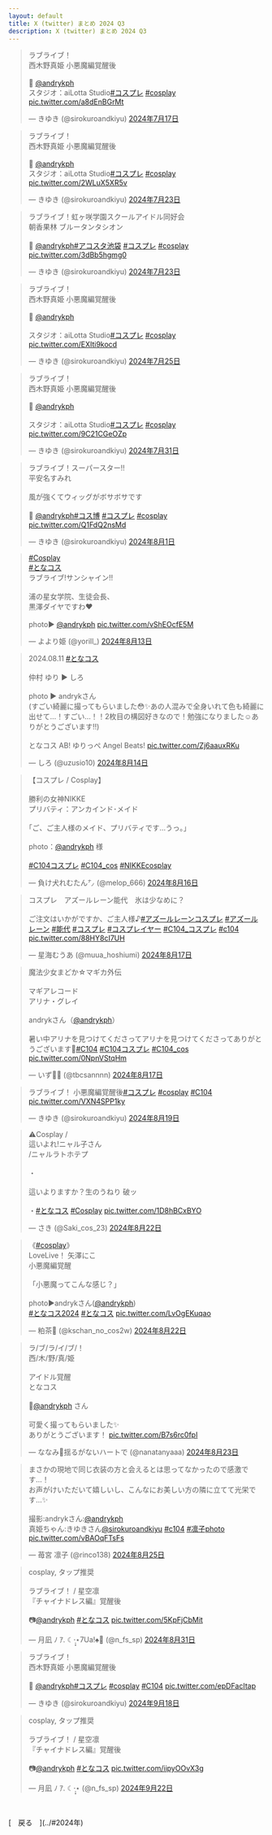 ```yaml
---
layout: default
title: X (twitter) まとめ 2024 Q3
description: X (twitter) まとめ 2024 Q3
---
```


<script async src="https://platform.twitter.com/widgets.js" charset="utf-8"></script>

<blockquote class="twitter-tweet" data-lang="ja" data-dnt="true" data-theme="dark"><p lang="ja" dir="ltr">ラブライブ！<br>西木野真姫 小悪魔編覚醒後<br><br>📸 <a href="https://twitter.com/andrykph?ref_src=twsrc%5Etfw">@andrykph</a><br>スタジオ：aiLotta Studio<a href="https://twitter.com/hashtag/%E3%82%B3%E3%82%B9%E3%83%97%E3%83%AC?src=hash&amp;ref_src=twsrc%5Etfw">#コスプレ</a> <a href="https://twitter.com/hashtag/cosplay?src=hash&amp;ref_src=twsrc%5Etfw">#cosplay</a> <a href="https://t.co/a8dEnBGrMt">pic.twitter.com/a8dEnBGrMt</a></p>&mdash; きゆき (@sirokuroandkiyu) <a href="https://twitter.com/sirokuroandkiyu/status/1813408283174310162?ref_src=twsrc%5Etfw">2024年7月17日</a></blockquote>

<blockquote class="twitter-tweet" data-lang="ja" data-dnt="true" data-theme="dark"><p lang="ja" dir="ltr">ラブライブ！<br>西木野真姫 小悪魔編覚醒後<br><br>📸 <a href="https://twitter.com/andrykph?ref_src=twsrc%5Etfw">@andrykph</a><br>スタジオ：aiLotta Studio<a href="https://twitter.com/hashtag/%E3%82%B3%E3%82%B9%E3%83%97%E3%83%AC?src=hash&amp;ref_src=twsrc%5Etfw">#コスプレ</a> <a href="https://twitter.com/hashtag/cosplay?src=hash&amp;ref_src=twsrc%5Etfw">#cosplay</a> <a href="https://t.co/2WLuX5XR5v">pic.twitter.com/2WLuX5XR5v</a></p>&mdash; きゆき (@sirokuroandkiyu) <a href="https://twitter.com/sirokuroandkiyu/status/1815544859018535098?ref_src=twsrc%5Etfw">2024年7月23日</a></blockquote>

<blockquote class="twitter-tweet" data-lang="ja" data-dnt="true" data-theme="dark"><p lang="ja" dir="ltr">ラブライブ！虹ヶ咲学園スクールアイドル同好会<br>朝香果林 ブルータンタシオン<br><br>📸 <a href="https://twitter.com/andrykph?ref_src=twsrc%5Etfw">@andrykph</a><a href="https://twitter.com/hashtag/%E3%82%A2%E3%82%B3%E3%82%B9%E3%82%BF%E6%B1%A0%E8%A2%8B?src=hash&amp;ref_src=twsrc%5Etfw">#アコスタ池袋</a> <a href="https://twitter.com/hashtag/%E3%82%B3%E3%82%B9%E3%83%97%E3%83%AC?src=hash&amp;ref_src=twsrc%5Etfw">#コスプレ</a> <a href="https://twitter.com/hashtag/cosplay?src=hash&amp;ref_src=twsrc%5Etfw">#cosplay</a> <a href="https://t.co/3dBb5hgmg0">pic.twitter.com/3dBb5hgmg0</a></p>&mdash; きゆき (@sirokuroandkiyu) <a href="https://twitter.com/sirokuroandkiyu/status/1815896933048934873?ref_src=twsrc%5Etfw">2024年7月23日</a></blockquote>

<blockquote class="twitter-tweet" data-lang="ja" data-dnt="true" data-theme="dark"><p lang="ja" dir="ltr">ラブライブ！<br>西木野真姫 小悪魔編覚醒後<br><br>📸 <a href="https://twitter.com/andrykph?ref_src=twsrc%5Etfw">@andrykph</a><br><br>スタジオ：aiLotta Studio<a href="https://twitter.com/hashtag/%E3%82%B3%E3%82%B9%E3%83%97%E3%83%AC?src=hash&amp;ref_src=twsrc%5Etfw">#コスプレ</a> <a href="https://twitter.com/hashtag/cosplay?src=hash&amp;ref_src=twsrc%5Etfw">#cosplay</a> <a href="https://t.co/EXIti9kocd">pic.twitter.com/EXIti9kocd</a></p>&mdash; きゆき (@sirokuroandkiyu) <a href="https://twitter.com/sirokuroandkiyu/status/1816269634842263899?ref_src=twsrc%5Etfw">2024年7月25日</a></blockquote>

<blockquote class="twitter-tweet" data-lang="ja" data-dnt="true" data-theme="dark"><p lang="ja" dir="ltr">ラブライブ！<br>西木野真姫 小悪魔編覚醒後<br><br>📸 <a href="https://twitter.com/andrykph?ref_src=twsrc%5Etfw">@andrykph</a><br><br>スタジオ：aiLotta Studio<a href="https://twitter.com/hashtag/%E3%82%B3%E3%82%B9%E3%83%97%E3%83%AC?src=hash&amp;ref_src=twsrc%5Etfw">#コスプレ</a> <a href="https://twitter.com/hashtag/cosplay?src=hash&amp;ref_src=twsrc%5Etfw">#cosplay</a> <a href="https://t.co/9C21CGeOZp">pic.twitter.com/9C21CGeOZp</a></p>&mdash; きゆき (@sirokuroandkiyu) <a href="https://twitter.com/sirokuroandkiyu/status/1818593581546062111?ref_src=twsrc%5Etfw">2024年7月31日</a></blockquote>

<blockquote class="twitter-tweet" data-lang="ja" data-dnt="true" data-theme="dark"><p lang="ja" dir="ltr">ラブライブ！スーパースター!!<br>平安名すみれ<br><br>風が強くてウィッグがボサボサです<br><br>📸 <a href="https://twitter.com/andrykph?ref_src=twsrc%5Etfw">@andrykph</a><a href="https://twitter.com/hashtag/%E3%82%B3%E3%82%B9%E5%8D%9A?src=hash&amp;ref_src=twsrc%5Etfw">#コス博</a> <a href="https://twitter.com/hashtag/%E3%82%B3%E3%82%B9%E3%83%97%E3%83%AC?src=hash&amp;ref_src=twsrc%5Etfw">#コスプレ</a> <a href="https://twitter.com/hashtag/cosplay?src=hash&amp;ref_src=twsrc%5Etfw">#cosplay</a> <a href="https://t.co/Q1FdQ2nsMd">pic.twitter.com/Q1FdQ2nsMd</a></p>&mdash; きゆき (@sirokuroandkiyu) <a href="https://twitter.com/sirokuroandkiyu/status/1818936253443690510?ref_src=twsrc%5Etfw">2024年8月1日</a></blockquote>

<blockquote class="twitter-tweet" data-lang="ja" data-dnt="true" data-theme="dark"><p lang="ja" dir="ltr"><a href="https://twitter.com/hashtag/Cosplay?src=hash&amp;ref_src=twsrc%5Etfw">#Cosplay</a><br> <a href="https://twitter.com/hashtag/%E3%81%A8%E3%81%AA%E3%82%B3%E3%82%B9?src=hash&amp;ref_src=twsrc%5Etfw">#となコス</a><br>ラブライブ!サンシャイン!! <br> <br> 浦の星女学院、生徒会長、<br> 黒澤ダイヤですわ♥️<br><br>photo▶︎ <a href="https://twitter.com/andrykph?ref_src=twsrc%5Etfw">@andrykph</a> <a href="https://t.co/vShEOcfE5M">pic.twitter.com/vShEOcfE5M</a></p>&mdash; よより姫 (@yorill_) <a href="https://twitter.com/yorill_/status/1823358374307880969?ref_src=twsrc%5Etfw">2024年8月13日</a></blockquote>

<blockquote class="twitter-tweet" data-lang="ja" data-dnt="true" data-theme="dark"><p lang="ja" dir="ltr">2024.08.11 <a href="https://twitter.com/hashtag/%E3%81%A8%E3%81%AA%E3%82%B3%E3%82%B9?src=hash&amp;ref_src=twsrc%5Etfw">#となコス</a><br><br>仲村 ゆり ▶︎ しろ<br><br>photo ▶︎ andrykさん<br>(すごい綺麗に撮ってもらいました😳✨あの人混みで全身いれて色も綺麗に出せて…！すごい…！！2枚目の構図好きなので！勉強になりました☺️ありがとうございます‼️)<br><br>となコス AB! ゆりっぺ Angel Beats! <a href="https://t.co/Zj6aauxRKu">pic.twitter.com/Zj6aauxRKu</a></p>&mdash; しろ (@uzusio10) <a href="https://twitter.com/uzusio10/status/1823669803321876847?ref_src=twsrc%5Etfw">2024年8月14日</a></blockquote>

<blockquote class="twitter-tweet" data-lang="ja" data-dnt="true" data-theme="dark"><p lang="ja" dir="ltr">【コスプレ / Cosplay】<br><br>勝利の女神NIKKE<br>プリバティ：アンカインド･メイド<br><br>｢ご、ご主人様のメイド、プリバティです…うっ。｣<br><br>photo：<a href="https://twitter.com/andrykph?ref_src=twsrc%5Etfw">@andrykph</a> 様<br><br><a href="https://twitter.com/hashtag/C104%E3%82%B3%E3%82%B9%E3%83%97%E3%83%AC?src=hash&amp;ref_src=twsrc%5Etfw">#C104コスプレ</a> <a href="https://twitter.com/hashtag/C104_cos?src=hash&amp;ref_src=twsrc%5Etfw">#C104_cos</a> <a href="https://twitter.com/hashtag/NIKKEcosplay?src=hash&amp;ref_src=twsrc%5Etfw">#NIKKEcosplay</a></p> &mdash; 負け犬れむたん㌨ (@melop_666) <a href="https://twitter.com/melop_666/status/1824275343781532039?ref_src=twsrc%5Etfw">2024年8月16日</a></blockquote>

<blockquote class="twitter-tweet" data-lang="ja" data-dnt="true" data-theme="dark"><p lang="ja" dir="ltr">コスプレ　アズールレーン能代　氷は少なめに？<br><br>ご注文はいかがですか、ご主人様♪<a href="https://twitter.com/hashtag/%E3%82%A2%E3%82%BA%E3%83%BC%E3%83%AB%E3%83%AC%E3%83%BC%E3%83%B3%E3%82%B3%E3%82%B9%E3%83%97%E3%83%AC?src=hash&amp;ref_src=twsrc%5Etfw">#アズールレーンコスプレ</a> <a href="https://twitter.com/hashtag/%E3%82%A2%E3%82%BA%E3%83%BC%E3%83%AB%E3%83%AC%E3%83%BC%E3%83%B3?src=hash&amp;ref_src=twsrc%5Etfw">#アズールレーン</a> <a href="https://twitter.com/hashtag/%E8%83%BD%E4%BB%A3?src=hash&amp;ref_src=twsrc%5Etfw">#能代</a> <a href="https://twitter.com/hashtag/%E3%82%B3%E3%82%B9%E3%83%97%E3%83%AC?src=hash&amp;ref_src=twsrc%5Etfw">#コスプレ</a> <a href="https://twitter.com/hashtag/%E3%82%B3%E3%82%B9%E3%83%97%E3%83%AC%E3%82%A4%E3%83%A4%E3%83%BC?src=hash&amp;ref_src=twsrc%5Etfw">#コスプレイヤー</a> <a href="https://twitter.com/hashtag/C104_%E3%82%B3%E3%82%B9%E3%83%97%E3%83%AC?src=hash&amp;ref_src=twsrc%5Etfw">#C104_コスプレ</a> <a href="https://twitter.com/hashtag/c104?src=hash&amp;ref_src=twsrc%5Etfw">#c104</a> <a href="https://t.co/88HY8cI7UH">pic.twitter.com/88HY8cI7UH</a></p>&mdash; 星海むうあ (@muua_hoshiumi) <a href="https://twitter.com/muua_hoshiumi/status/1824664416425742788?ref_src=twsrc%5Etfw">2024年8月17日</a></blockquote>

<blockquote class="twitter-tweet" data-lang="ja" data-dnt="true" data-theme="dark"><p lang="ja" dir="ltr">魔法少女まどか☆マギカ外伝<br><br>マギアレコード<br> アリナ・グレイ<br><br>andrykさん（<a href="https://twitter.com/andrykph?ref_src=twsrc%5Etfw">@andrykph</a>）<br><br>暑い中アリナを見つけてくださってアリナを見つけてくださってありがとうございます🙌<a href="https://twitter.com/hashtag/C104?src=hash&amp;ref_src=twsrc%5Etfw">#C104</a> <a href="https://twitter.com/hashtag/C104%E3%82%B3%E3%82%B9%E3%83%97%E3%83%AC?src=hash&amp;ref_src=twsrc%5Etfw">#C104コスプレ</a> <a href="https://twitter.com/hashtag/C104_cos?src=hash&amp;ref_src=twsrc%5Etfw">#C104_cos</a> <a href="https://t.co/0NpnVStqHm">pic.twitter.com/0NpnVStqHm</a></p>&mdash; いず🏃‍♂️ (@tbcsannnn) <a href="https://twitter.com/tbcsannnn/status/1824780188032585909?ref_src=twsrc%5Etfw">2024年8月17日</a></blockquote>

<blockquote class="twitter-tweet" data-lang="ja" data-dnt="true" data-theme="dark"><p lang="ja" dir="ltr">ラブライブ！ 小悪魔編覚醒後<a href="https://twitter.com/hashtag/%E3%82%B3%E3%82%B9%E3%83%97%E3%83%AC?src=hash&amp;ref_src=twsrc%5Etfw">#コスプレ</a> <a href="https://twitter.com/hashtag/cosplay?src=hash&amp;ref_src=twsrc%5Etfw">#cosplay</a> <a href="https://twitter.com/hashtag/C104?src=hash&amp;ref_src=twsrc%5Etfw">#C104</a> <a href="https://t.co/VXN4SPP1ky">pic.twitter.com/VXN4SPP1ky</a></p>&mdash; きゆき (@sirokuroandkiyu) <a href="https://twitter.com/sirokuroandkiyu/status/1825451828240330946?ref_src=twsrc%5Etfw">2024年8月19日</a></blockquote>

<blockquote class="twitter-tweet" data-lang="ja" data-dnt="true" data-theme="dark"><p lang="ja" dir="ltr">⚠️Cosplay / <br>這いよれ!ニャル子さん<br>/ニャルラトホテプ<br><br>・<br><br>這いよりますか？生のうねり 破ッ<br><br>・<a href="https://twitter.com/hashtag/%E3%81%A8%E3%81%AA%E3%82%B3%E3%82%B9?src=hash&amp;ref_src=twsrc%5Etfw">#となコス</a> <a href="https://twitter.com/hashtag/Cosplay?src=hash&amp;ref_src=twsrc%5Etfw">#Cosplay</a> <a href="https://t.co/1D8hBCxBYO">pic.twitter.com/1D8hBCxBYO</a></p>&mdash; さき (@Saki_cos_23) <a href="https://twitter.com/Saki_cos_23/status/1826611547025932386?ref_src=twsrc%5Etfw">2024年8月22日</a></blockquote>

<blockquote class="twitter-tweet" data-lang="ja" data-dnt="true" data-theme="dark"><p lang="ja" dir="ltr">《<a href="https://twitter.com/hashtag/cosplay?src=hash&amp;ref_src=twsrc%5Etfw">#cosplay</a>》<br>LoveLive！ 矢澤にこ<br>小悪魔編覚醒<br><br>「小悪魔ってこんな感じ？」<br><br>photo▶andrykさん(<a href="https://twitter.com/andrykph?ref_src=twsrc%5Etfw">@andrykph</a>)<br> <a href="https://twitter.com/hashtag/%E3%81%A8%E3%81%AA%E3%82%B3%E3%82%B92024?src=hash&amp;ref_src=twsrc%5Etfw">#となコス2024</a> <a href="https://twitter.com/hashtag/%E3%81%A8%E3%81%AA%E3%82%B3%E3%82%B9?src=hash&amp;ref_src=twsrc%5Etfw">#となコス</a> <a href="https://t.co/LvOgEKuqao">pic.twitter.com/LvOgEKuqao</a></p>&mdash; 粕茶🎀 (@kschan_no_cos2w) <a href="https://twitter.com/kschan_no_cos2w/status/1826559062584295785?ref_src=twsrc%5Etfw">2024年8月22日</a></blockquote>

<blockquote class="twitter-tweet" data-lang="ja" data-dnt="true" data-theme="dark"><p lang="ja" dir="ltr">ラ/ブ/ラ/イ/ブ/！<br>西/木/野/真/姫<br><br>アイドル覚醒<br>となコス<br><br>📸<a href="https://twitter.com/andrykph?ref_src=twsrc%5Etfw">@andrykph</a> さん<br><br>可愛く撮ってもらいました✨<br>ありがとうございます！ <a href="https://t.co/B7s6rc0fpI">pic.twitter.com/B7s6rc0fpI</a></p>&mdash; ななみ💚揺るがないハートで (@nanatanyaaa) <a href="https://twitter.com/nanatanyaaa/status/1826808443845705751?ref_src=twsrc%5Etfw">2024年8月23日</a></blockquote>

<blockquote class="twitter-tweet" data-lang="ja" data-dnt="true" data-theme="dark"><p lang="ja" dir="ltr">まさかの現地で同じ衣装の方と会えるとは思ってなかったので感激です…！<br>お声がけいただいて嬉しいし、こんなにお美しい方の隣に立てて光栄です…✨<br><br>撮影:andrykさん:<a href="https://twitter.com/andrykph?ref_src=twsrc%5Etfw">@andrykph</a> <br>真姫ちゃん:きゆきさん<a href="https://twitter.com/sirokuroandkiyu?ref_src=twsrc%5Etfw">@sirokuroandkiyu</a> <a href="https://twitter.com/hashtag/c104?src=hash&amp;ref_src=twsrc%5Etfw">#c104</a> <a href="https://twitter.com/hashtag/%E5%87%9B%E5%AD%90photo?src=hash&amp;ref_src=twsrc%5Etfw">#凛子photo</a> <a href="https://t.co/vBAOqFTsFs">pic.twitter.com/vBAOqFTsFs</a></p>&mdash; 苺宮 凛子 (@rinco138) <a href="https://twitter.com/rinco138/status/1827713813946499399?ref_src=twsrc%5Etfw">2024年8月25日</a></blockquote>

<blockquote class="twitter-tweet" data-lang="ja" data-dnt="true" data-theme="dark"><p lang="ja" dir="ltr">cosplay, タップ推奨<br><br>ラブライブ！ / 星空凛<br>『チャイナドレス編』覚醒後<br><br>📷<a href="https://twitter.com/andrykph?ref_src=twsrc%5Etfw">@andrykph</a> <a href="https://twitter.com/hashtag/%E3%81%A8%E3%81%AA%E3%82%B3%E3%82%B9?src=hash&amp;ref_src=twsrc%5Etfw">#となコス</a> <a href="https://t.co/5KpFjCbMit">pic.twitter.com/5KpFjCbMit</a></p>&mdash; 月凪 ﾉ ｱ. ☾·̩͙⋆7Ua!♠️🌟 (@n_fs_sp) <a href="https://twitter.com/n_fs_sp/status/1829815675537539235?ref_src=twsrc%5Etfw">2024年8月31日</a></blockquote>

<blockquote class="twitter-tweet" data-lang="ja" data-dnt="true" data-theme="dark"><p lang="ja" dir="ltr">ラブライブ！<br>西木野真姫 小悪魔編覚醒後<br><br>📸 <a href="https://twitter.com/andrykph?ref_src=twsrc%5Etfw">@andrykph</a><a href="https://twitter.com/hashtag/%E3%82%B3%E3%82%B9%E3%83%97%E3%83%AC?src=hash&amp;ref_src=twsrc%5Etfw">#コスプレ</a> <a href="https://twitter.com/hashtag/cosplay?src=hash&amp;ref_src=twsrc%5Etfw">#cosplay</a> <a href="https://twitter.com/hashtag/C104?src=hash&amp;ref_src=twsrc%5Etfw">#C104</a> <a href="https://t.co/epDFacItap">pic.twitter.com/epDFacItap</a></p>&mdash; きゆき (@sirokuroandkiyu) <a href="https://twitter.com/sirokuroandkiyu/status/1836200969027326450?ref_src=twsrc%5Etfw">2024年9月18日</a></blockquote>

<blockquote class="twitter-tweet" data-lang="ja" data-dnt="true" data-theme="dark"><p lang="ja" dir="ltr">cosplay, タップ推奨<br><br>ラブライブ！ / 星空凛<br>『チャイナドレス編』覚醒後<br><br>📷<a href="https://twitter.com/andrykph?ref_src=twsrc%5Etfw">@andrykph</a> <a href="https://twitter.com/hashtag/%E3%81%A8%E3%81%AA%E3%82%B3%E3%82%B9?src=hash&amp;ref_src=twsrc%5Etfw">#となコス</a> <a href="https://t.co/iipyOOvX3g">pic.twitter.com/iipyOOvX3g</a></p>&mdash; 月凪 ﾉ ｱ. ☾·̩͙⋆ (@n_fs_sp) <a href="https://twitter.com/n_fs_sp/status/1837816169962864900?ref_src=twsrc%5Etfw">2024年9月22日</a></blockquote>

<br>
<br>
[&emsp;戻る&emsp;](../#2024年)
